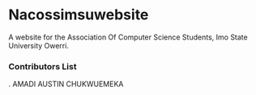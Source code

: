 # Nacossimsuwebsite
A website for the Association Of Computer Science Students, Imo State University Owerri.

### Contributors List

. AMADI AUSTIN CHUKWUEMEKA
